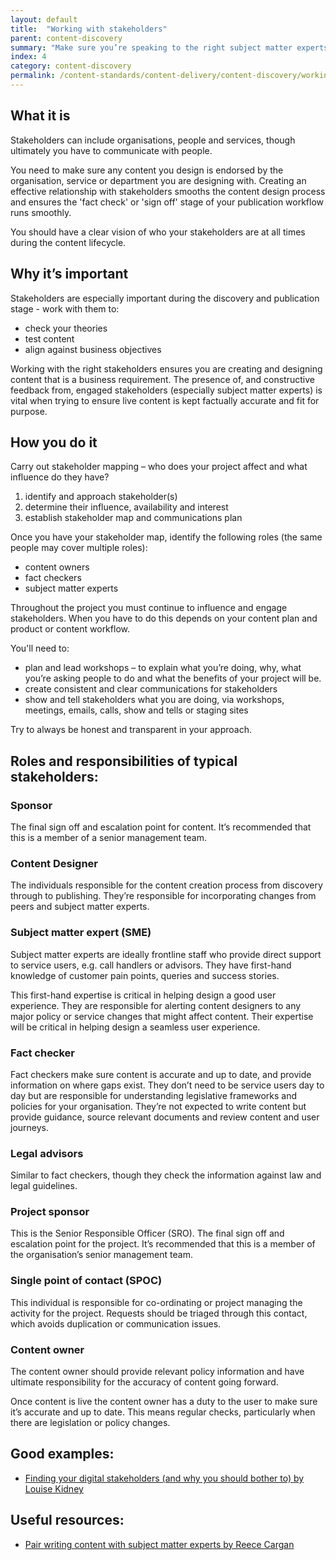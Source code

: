 ```yaml
---
layout: default
title:  "Working with stakeholders"
parent: content-discovery
summary: "Make sure you’re speaking to the right subject matter experts throughout the publishing workflow."
index: 4
category: content-discovery
permalink: /content-standards/content-delivery/content-discovery/working-with-stakeholders/
---
```


## What it is
Stakeholders can include organisations, people and services, though ultimately you have to communicate with people.

You need to make sure any content you design is endorsed by the organisation, service or department you are designing with. Creating an effective relationship with stakeholders smooths the content design process and ensures the 'fact check' or 'sign off' stage of your publication workflow runs smoothly.

You should have a clear vision of who your stakeholders are at all times during the content lifecycle.

## Why it’s important
Stakeholders are especially important during the discovery and publication stage - work with them to:
* check your theories
* test content
* align against business objectives

Working with the right stakeholders ensures you are creating and designing content that is a business requirement.
The presence of, and constructive feedback from, engaged stakeholders (especially subject matter experts) is vital when trying to ensure live content is kept factually accurate and fit for purpose.

## How you do it
Carry out stakeholder mapping – who does your project affect and what influence do they have?
1.	identify and approach stakeholder(s)
2.	determine their influence, availability and interest
3.	establish stakeholder map and communications plan

Once you have your stakeholder map, identify the following roles (the same people may cover multiple roles):
* content owners
* fact checkers
* subject matter experts

Throughout the project you must continue to influence and engage stakeholders.  When you have to do this depends on your content plan and product or content workflow.

You'll need to:
* plan and lead workshops – to explain what you’re doing, why, what you’re asking people to do and what the benefits of your project will be.
* create consistent and clear communications for stakeholders
* show and tell stakeholders what you are doing, via workshops, meetings, emails, calls, show and tells or staging sites

Try to always be honest and transparent in your approach.

## Roles and responsibilities of typical stakeholders:

### Sponsor
The final sign off and escalation point for content. It’s recommended that this is a member of a senior management team.

### Content Designer
The individuals responsible for the content creation process from discovery through to publishing. They’re responsible for incorporating changes from peers and subject matter experts.

### Subject matter expert (SME)
Subject matter experts are ideally frontline staff who provide direct support to service users, e.g. call handlers or advisors. They have first-hand knowledge of customer pain points, queries and success stories.

This first-hand expertise is critical in helping design a good user experience. They are responsible for alerting content designers to any major policy or service changes that might affect content. Their expertise will be critical in helping design a seamless user experience.

### Fact checker
Fact checkers make sure content is accurate and up to date, and provide information on where gaps exist. They don’t need to be service users day to day but are responsible for understanding legislative frameworks and policies for your organisation. They’re not expected to write content but provide guidance, source relevant documents and review content and user journeys.

### Legal advisors
Similar to fact checkers, though they check the information against law and legal guidelines.

### Project sponsor
This is the Senior Responsible Officer (SRO). The final sign off and escalation point for the project. It’s recommended that this is a member of the organisation’s senior management team.

### Single point of contact (SPOC)
This individual is responsible for co-ordinating or project managing the activity for the project. Requests should be triaged through this contact, which avoids duplication or communication issues.

### Content owner
The content owner should provide relevant policy information and have ultimate responsibility for the accuracy of content going forward.

Once content is live the content owner has a duty to the user to make sure it’s accurate and up to date. This means regular checks, particularly when there are legislation or policy changes.

## Good examples:
* [Finding your digital stakeholders (and why you should bother to) by Louise Kidney](https://gds.blog.gov.uk/2012/09/17/finding-your-digital-stakeholders-and-why-you-should-bother-to/)

## Useful resources:
* [Pair writing content with subject matter experts by Reece Cargan](https://blogs.gov.scot/digital/2016/11/25/pair-writing-content-with-subject-matter-experts/)
